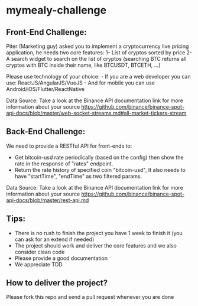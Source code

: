 # mymealy-challenge
## Front-End Challenge:
Piter (Marketing guy) asked you to implement a cryptocurrency live pricing application, he needs two core features:
1- List of cryptos sorted by price
2- A search widget to search on the list of cryptos (searching BTC returns all cryptos with BTC inside their name, like BTCUSDT, BTCETH, ...)

Please use technology of your choice:
	- If you are a web developer you can use: ReactJS/AngularJS/VueJS
	- And for mobile you can use Android/iOS/Flutter/ReactNative

Data Source:
	Take a look at the Binance API documentation link for more information about your source
	https://github.com/binance/binance-spot-api-docs/blob/master/web-socket-streams.md#all-market-tickers-stream

## Back-End Challenge:
We need to provide a RESTful API for front-ends to:
- Get bitcoin-usd rate periodically (based on the config) then show the rate in the response of "rates" endpoint.
- Return the rate history of specified coin "bitcoin-usd", It also needs to have "startTime", "endTime" as two filtered params.

Data Source:
	Take a look at the Binance API documentation link for more information about your source
	https://github.com/binance/binance-spot-api-docs/blob/master/rest-api.md

## Tips:
  - There is no rush to finish the project you have 1 week to finish it (you can ask for an extend if needed)
  - The project should work and deliver the core features and we also consider clean code
  - Please provide a good documentation
  - We appreciate TDD

## How to deliver the project?
Please fork this repo and send a pull request whenever you are done
  
